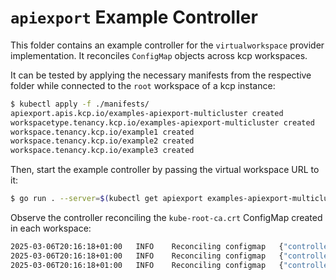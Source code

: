 # `apiexport` Example Controller

This folder contains an example controller for the `virtualworkspace` provider implementation. It reconciles `ConfigMap` objects across kcp workspaces.

It can be tested by applying the necessary manifests from the respective folder while connected to the `root` workspace of a kcp instance:

```sh
$ kubectl apply -f ./manifests/
apiexport.apis.kcp.io/examples-apiexport-multicluster created
workspacetype.tenancy.kcp.io/examples-apiexport-multicluster created
workspace.tenancy.kcp.io/example1 created
workspace.tenancy.kcp.io/example2 created
workspace.tenancy.kcp.io/example3 created
```

Then, start the example controller by passing the virtual workspace URL to it:

```sh
$ go run . --server=$(kubectl get apiexport examples-apiexport-multicluster -o jsonpath="{.status.virtualWorkspaces[0].url}")
```

Observe the controller reconciling the `kube-root-ca.crt` ConfigMap created in each workspace:

```sh
2025-03-06T20:16:18+01:00	INFO	Reconciling configmap	{"controller": "kcp-configmap-controller", "controllerGroup": "", "controllerKind": "ConfigMap", "reconcileID": "674a4e78-fec6-4e38-a6c2-0a8855259905", "cluster": "27uqz02z4wed6sjb", "name": "kube-root-ca.crt", "uuid": "4fb98e39-23f2-41b7-84a5-60163ca55148"}
2025-03-06T20:16:18+01:00	INFO	Reconciling configmap	{"controller": "kcp-configmap-controller", "controllerGroup": "", "controllerKind": "ConfigMap", "reconcileID": "913bccc0-bc3b-44b6-8508-8f84f6df5340", "cluster": "36ise8guls0p4mb9", "name": "kube-root-ca.crt", "uuid": "0dd90698-ff41-4216-84c3-64125b8dc32d"}
2025-03-06T20:16:18+01:00	INFO	Reconciling configmap	{"controller": "kcp-configmap-controller", "controllerGroup": "", "controllerKind": "ConfigMap", "reconcileID": "0aebc78a-a531-49e8-86c5-17a7407c57e2", "cluster": "1u97oi9csiunqu76", "name": "kube-root-ca.crt", "uuid": "c2094526-68f7-4743-bb6b-1492b2630419"}
```
